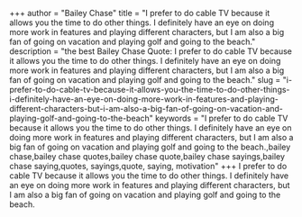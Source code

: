 +++
author = "Bailey Chase"
title = "I prefer to do cable TV because it allows you the time to do other things. I definitely have an eye on doing more work in features and playing different characters, but I am also a big fan of going on vacation and playing golf and going to the beach."
description = "the best Bailey Chase Quote: I prefer to do cable TV because it allows you the time to do other things. I definitely have an eye on doing more work in features and playing different characters, but I am also a big fan of going on vacation and playing golf and going to the beach."
slug = "i-prefer-to-do-cable-tv-because-it-allows-you-the-time-to-do-other-things-i-definitely-have-an-eye-on-doing-more-work-in-features-and-playing-different-characters-but-i-am-also-a-big-fan-of-going-on-vacation-and-playing-golf-and-going-to-the-beach"
keywords = "I prefer to do cable TV because it allows you the time to do other things. I definitely have an eye on doing more work in features and playing different characters, but I am also a big fan of going on vacation and playing golf and going to the beach.,bailey chase,bailey chase quotes,bailey chase quote,bailey chase sayings,bailey chase saying,quotes, sayings,quote, saying, motivation"
+++
I prefer to do cable TV because it allows you the time to do other things. I definitely have an eye on doing more work in features and playing different characters, but I am also a big fan of going on vacation and playing golf and going to the beach.
